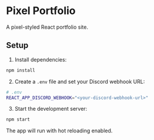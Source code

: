 # Pixel Portfolio

A pixel-styled React portfolio site.

## Setup

1. Install dependencies:

```bash
npm install
```

2. Create a `.env` file and set your Discord webhook URL:

```bash
# .env
REACT_APP_DISCORD_WEBHOOK="<your-discord-webhook-url>"
```

3. Start the development server:

```bash
npm start
```

The app will run with hot reloading enabled.
